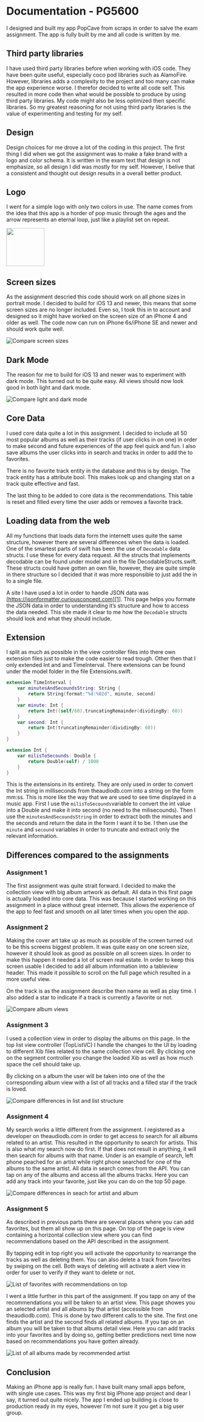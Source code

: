 # Documentation - PG5600

I designed and built my app PopCave from scraps in order to salve the exam assignment. The app is fully built by me and all code is written by me. 

## Third party libraries
I have used third party libraries before when working with iOS code. They have been quite useful, especially coco pod libraries such as AlamoFire. However, libraries adds a complexity to the project and too many can make the app experience worse. I therefor decided to write all code self. This resulted in more code then what would be possible to produce by using third party libraries. My code might also be less optimized then specific libraries. So my greatest reasoning for not using third party libraries is the value of experimenting and testing for my self.

## Design
Design choices for me drove a lot of the coding in this project. The first thing I did when we got the assignment was to make a fake brand with a logo and color schema. It is written in the exam text that design is not emphasize, so all design I did was mostly for my self. However, I belive that a consistent and thought out design results in a overall better product. 

## Logo 
I went for a simple logo with only two colors in use. The name comes from the idea that this app is a horder of pop music through the ages and the arrow represents an eternal loop, just like a playlist set on repeat. 

<img src="./screenshots/logo.png" width="100" height="100" />

## Screen sizes
As the assignment descried this code should work on all phone sizes in portrait mode. I decided to build for iOS 13 and newer, this means that some screen sizes are no longer included. Even so, I took this in to account and designed so it might have worked on the screen size of an iPhone 4 and older as well. The code now can run on iPhone 6s/iPhone SE and newer and should work quite well. 

![Compare screen sizes](screenshots/size.png "Screen sizes")

## Dark Mode
The reason for me to build for iOS 13 and newer was to experiment with dark mode. This turned out to be quite easy. All views should now look good in both light and dark mode. 

![Compare light and dark mode](screenshots/darkmode.png "Darkmode")

## Core Data
I used core data quite a lot in this assignment. I decided to include all 50 most popular albums as well as their tracks (if user clicks in on one) in order to make second and future experiences of the app feel quick and fun. I also save albums the user clicks into in search and tracks in order to add the to favorites. 

There is no favorite track entity in the database and this is by design. The track entity has a attribute bool. This makes look up and changing stat on a track quite effective and fast. 

The last thing to be added to core data is the recommendations. This table is reset and filled every time the user adds or removes a favorite track. 

## Loading data from the web
All my functions that loads data form the internett uses quite the same structure, however there are several differences when the data is loaded. One of the smartest parts of swift has been the use of `Decodable` data structs. I use these for every data request. All the structs that implements decodable can be found under model and in the file DecodableStructs.swift. These structs could have gotten an own file, however, they are quite simple in there structure so I decided that it was more responsible to just add the in to a single file. 

A site I have used a lot in order to handle JSON data was [https://jsonformatter.curiousconcept.com][1]. This page helps you formate the JSON data in order to understanding it’s structure and how to access the data needed. This site made it clear to me how the `Decodable` structs should look and what they should include. 

## Extension
I split as much as possible in the view controller files into there own extension files just to make the code easier to read trough. Other then that I only extended Int and and TimeInterval. There extensions can be found under the model folder in the file Extensions.swift. 

```swift
extension TimeInterval {
    var minutesAndSecoundsString: String {
        return String(format:"%d:%02d", minute, second)
    }
    var minute: Int {
        return Int((self/60).truncatingRemainder(dividingBy: 60))
    }
    var second: Int {
        return Int(truncatingRemainder(dividingBy: 60))
    }
}

extension Int {
    var milisToSecounds: Double {
        return Double(self) / 1000
    }
}
```

This is the extensions in its entirety. They are only used in order to convert the Int string in milliseconds from theaudiodb.com into a string on the form mm:ss. 
This is more like the way that we are used to see time displayed in a music app. First I use the `milisToSecounds`variable to convert the int value into a Double and make it into second (no need to the milisecounds). Then I use the `minutesAndSecoundsString` in order to extract both the minutes and the seconds and return the data in the form I want it to be. I then use the `minute` and `secound` variables in order to truncate and extract only the relevant information. 

## Differences compared to the assignments
### Assignment 1
The first assignment was quite strait forward. I decided to make the collection view with big album artwork as default. All data in this first page is actually loaded into core data. This was because I started working on this assignment in a place without great internett. This allows the experience of the app to feel fast and smooth on all later times when you open the app. 

### Assignment 2
Making the cover art take up as much as possible of the screen turned out to be this screens biggest problem. It was quite easy on one screen size, however it should look as good as possible on all screen sizes. In order to make this happen it needed a lot of screen real estate. In order to keep this screen usable I decided to add all album information into a tableview header. This made it possible to scroll on the  full page which resulted in a more useful view.

On the track is as the assignment describe then name as well as play time. I also added a star to indicate if a track is currently a favorite or not. 

![Compare album views](screenshots/album.png "Album view")

### Assignment 3
I used a collection view in order to display the albums on this page. In the top list view controller (TopListVC) I handle the changes to the UI by loading to different Xib files related to the same collection view cell. By clicking one on the segment controller you change the loaded Xib as well as how much space the cell should take up.

By clicking on a album the user will be taken into one of the the corresponding album view with a list of all tracks and a filled star if the track is loved. 

![Compare differences in list and list structure](screenshots/gridAndList.png "List & Grid view")

### Assignment 4
My search works a little different from the assignment. I registered as a developer on ​theaudiodb.com in order to get access to search for all albums related to an artist. This resulted in the opportunity to search for artists. This is also what my search now do first. If that does not result in anything, it will then search for albums with that name. Under is an example of search, left phone peached for an artist while right phone searched for one of the albums to the same artist. All data in search comes from the API. You can tap on any of the albums and access all the albums tracks. Here you can add any track into your favorite, just like you can do on the top 50 page. 

![Compare differences in seach for artist and album](screenshots/search.png "Search view")


### Assignment 5
As described in previous parts there are several places where you can add favorites, but them all show up on this page. On top of the page is view containing a horizontal collection view where you can find recommendations based on the API described in the assignment. 

By tapping edit in top right you will   activate the opportunity to rearrange the tracks as well as deleting them. You can also delete a track from favorites by swiping on the cell. Both ways of deleting will activate a alert view in order for user to verify if they want to delete or not. 

![List of favorites with recommendations on top](screenshots/favescreen.png "Favorite view")

I went a little further in this part of the assignment. If you tapp on any of the recommendations you will be taken to an artist view. This page showes you an selected artist and all albums by that artist (accessible from theaudiodb.com). This is done by two different calls to the site. The first one finds the artist and the second finds all related albums. If you tap on an album you will be taken to that albums detail view. Here you can add tracks into your favorites and by doing so, getting better predictions next time now based on recommendations you have gotten already. 

![List of all albums made by recommended artist](screenshots/recommendation.png "Recommendation view")

## Conclusion
Making an iPhone app is really fun. I have built many small apps before, with single use cases. This was my first big iPhone app project and dear I say, it turned out quite nicely. The app I ended up building is close to production ready in my eyes, however I’m not sure it you get a big user group. 

[1]:	https://jsonformatter.curiousconcept.com

